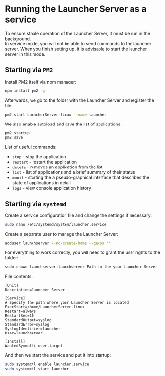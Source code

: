 # Running the Launcher Server as a service

To ensure stable operation of the Launcher Server, it must be run in the background.\
In service mode, you will not be able to send commands to the launcher server. When you finish setting up, it is advisable to start the launcher server in this mode.

## Starting via `PM2`

Install PM2 itself via npm manager:
```sh
npm install pm2 -g
```

Afterwards, we go to the folder with the Launcher Server and register the file:
```sh
pm2 start LauncherServer-linux --name launcher
```

We also enable autoload and save the list of applications:
```sh
pm2 startup
pm2 save
```

List of useful commands:

- `stop` - stop the application
- `restart` - restart the application
- `delete` - removes an application from the list
- `list` - list of applications and a brief summary of their status
- `monit` - starting the a pseudo-graphical interface that describes the state of applications in detail
- `logs` - view console application history

## Starting via `systemd`

Create a service configuration file and change the settings if necessary:
```sh
sudo nano /etc/systemd/system/launcher.service
```
Create a separate user to manage the Launcher Server:
```sh
adduser launchserver --no-create-home --gecos ""
```
For everything to work correctly, you will need to grant the user rights to the folder:
```sh
sudo chown launchserver:launchserver Path to the your Launcher Server
```

File contents:
```systemd [launcher.service]
[Unit]
Description=launcher Server

[Service]
# Specify the path where your Launcher Server is located
ExecStart=/home/LauncherServer-linux
Restart=always
RestartSec=10
StandardOutput=syslog
StandardError=syslog
SyslogIdentifier=launcher
User=launchserver

[Install]
WantedBy=multi-user.target
```

And then we start the service and put it into startup:
```sh
sudo systemctl enable launcher.service
sudo systemctl start launcher
```